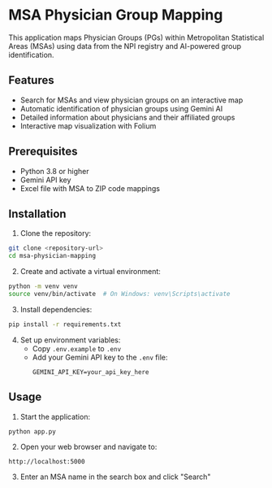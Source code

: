 # MSA Physician Group Mapping

This application maps Physician Groups (PGs) within Metropolitan Statistical Areas (MSAs) using data from the NPI registry and AI-powered group identification.

## Features

- Search for MSAs and view physician groups on an interactive map
- Automatic identification of physician groups using Gemini AI
- Detailed information about physicians and their affiliated groups
- Interactive map visualization with Folium

## Prerequisites

- Python 3.8 or higher
- Gemini API key
- Excel file with MSA to ZIP code mappings

## Installation

1. Clone the repository:
```bash
git clone <repository-url>
cd msa-physician-mapping
```

2. Create and activate a virtual environment:
```bash
python -m venv venv
source venv/bin/activate  # On Windows: venv\Scripts\activate
```

3. Install dependencies:
```bash
pip install -r requirements.txt
```

4. Set up environment variables:
   - Copy `.env.example` to `.env`
   - Add your Gemini API key to the `.env` file:
     ```
     GEMINI_API_KEY=your_api_key_here
     ```

## Usage

1. Start the application:
```bash
python app.py
```

2. Open your web browser and navigate to:
```
http://localhost:5000
```

3. Enter an MSA name in the search box and click "Search"
